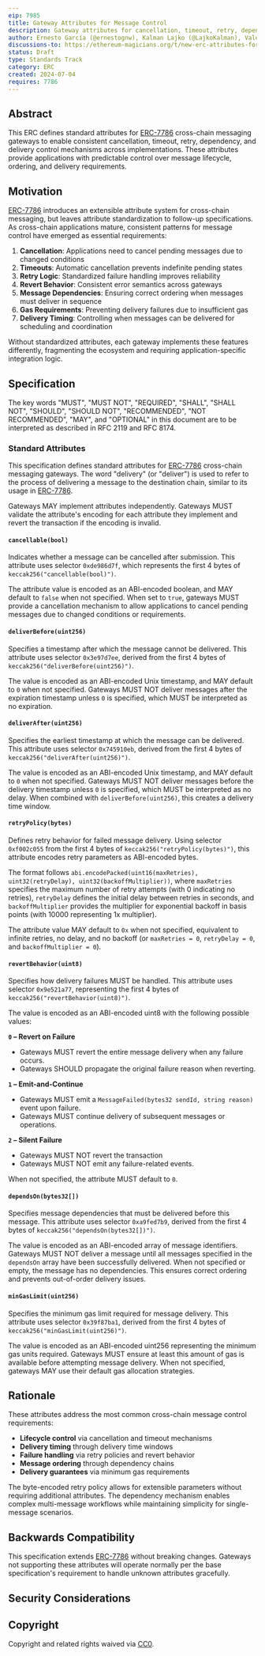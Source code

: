```yaml
---
eip: 7985
title: Gateway Attributes for Message Control
description: Gateway attributes for cancellation, timeout, retry, dependencies, and delivery control in cross-chain messaging.
author: Ernesto García (@ernestognw), Kalman Lajko (@LajkoKalman), Valera Grinenko (@0xValera)
discussions-to: https://ethereum-magicians.org/t/new-erc-attributes-for-message-control-in-erc-7786-gateways/24734
status: Draft
type: Standards Track
category: ERC
created: 2024-07-04
requires: 7786
---
```


## Abstract

This ERC defines standard attributes for [ERC-7786] cross-chain messaging gateways to enable consistent cancellation, timeout, retry, dependency, and delivery control mechanisms across implementations. These attributes provide applications with predictable control over message lifecycle, ordering, and delivery requirements.

[ERC-7786]: ./erc-7786.md

## Motivation

[ERC-7786] introduces an extensible attribute system for cross-chain messaging, but leaves attribute standardization to follow-up specifications. As cross-chain applications mature, consistent patterns for message control have emerged as essential requirements:

1. **Cancellation**: Applications need to cancel pending messages due to changed conditions
2. **Timeouts**: Automatic cancellation prevents indefinite pending states
3. **Retry Logic**: Standardized failure handling improves reliability
4. **Revert Behavior**: Consistent error semantics across gateways
5. **Message Dependencies**: Ensuring correct ordering when messages must deliver in sequence
6. **Gas Requirements**: Preventing delivery failures due to insufficient gas
7. **Delivery Timing**: Controlling when messages can be delivered for scheduling and coordination

Without standardized attributes, each gateway implements these features differently, fragmenting the ecosystem and requiring application-specific integration logic.

## Specification

The key words "MUST", "MUST NOT", "REQUIRED", "SHALL", "SHALL NOT", "SHOULD", "SHOULD NOT", "RECOMMENDED", "NOT RECOMMENDED", "MAY", and "OPTIONAL" in this document are to be interpreted as described in RFC 2119 and RFC 8174.

### Standard Attributes

This specification defines standard attributes for [ERC-7786] cross-chain messaging gateways. The word "delivery" (or "deliver") is used to refer to the process of delivering a message to the destination chain, similar to its usage in [ERC-7786].

Gateways MAY implement attributes independently. Gateways MUST validate the attribute's encoding for each attribute they implement and revert the transaction if the encoding is invalid.

#### `cancellable(bool)`

Indicates whether a message can be cancelled after submission. This attribute uses selector `0xde986d7f`, which represents the first 4 bytes of `keccak256("cancellable(bool)")`.

The attribute value is encoded as an ABI-encoded boolean, and MAY default to `false` when not specified. When set to `true`, gateways MUST provide a cancellation mechanism to allow applications to cancel pending messages due to changed conditions or requirements.

#### `deliverBefore(uint256)`

Specifies a timestamp after which the message cannot be delivered. This attribute uses selector `0x3e97d7ee`, derived from the first 4 bytes of `keccak256("deliverBefore(uint256)")`.

The value is encoded as an ABI-encoded Unix timestamp, and MAY default to `0` when not specified. Gateways MUST NOT deliver messages after the expiration timestamp unless `0` is specified, which MUST be interpreted as no expiration.

#### `deliverAfter(uint256)`

Specifies the earliest timestamp at which the message can be delivered. This attribute uses selector `0x745910eb`, derived from the first 4 bytes of `keccak256("deliverAfter(uint256)")`.

The value is encoded as an ABI-encoded Unix timestamp, and MAY default to `0` when not specified. Gateways MUST NOT deliver messages before the delivery timestamp unless `0` is specified, which MUST be interpreted as no delay. When combined with `deliverBefore(uint256)`, this creates a delivery time window.

#### `retryPolicy(bytes)`

Defines retry behavior for failed message delivery. Using selector `0xf002c055` from the first 4 bytes of `keccak256("retryPolicy(bytes)")`, this attribute encodes retry parameters as ABI-encoded bytes.

The format follows `abi.encodePacked(uint16(maxRetries), uint32(retryDelay), uint32(backoffMultiplier))`, where `maxRetries` specifies the maximum number of retry attempts (with 0 indicating no retries), `retryDelay` defines the initial delay between retries in seconds, and `backoffMultiplier` provides the multiplier for exponential backoff in basis points (with 10000 representing 1x multiplier).

The attribute value MAY default to `0x` when not specified, equivalent to infinite retries, no delay, and no backoff (or `maxRetries = 0`, `retryDelay = 0`, and `backoffMultiplier = 0`).

#### `revertBehavior(uint8)`

Specifies how delivery failures MUST be handled. This attribute uses selector `0x9e521a77`, representing the first 4 bytes of `keccak256("revertBehavior(uint8)")`.

The value is encoded as an ABI-encoded uint8 with the following possible values:

**`0` – Revert on Failure**

- Gateways MUST revert the entire message delivery when any failure occurs.
- Gateways SHOULD propagate the original failure reason when reverting.

**`1` – Emit-and-Continue**

- Gateways MUST emit a `MessageFailed(bytes32 sendId, string reason)` event upon failure.
- Gateways MUST continue delivery of subsequent messages or operations.

**`2` – Silent Failure**

- Gateways MUST NOT revert the transaction
- Gateways MUST NOT emit any failure-related events.

When not specified, the attribute MUST default to `0`.

#### `dependsOn(bytes32[])`

Specifies message dependencies that must be delivered before this message. This attribute uses selector `0xa9fed7b9`, derived from the first 4 bytes of `keccak256("dependsOn(bytes32[])")`.

The value is encoded as an ABI-encoded array of message identifiers. Gateways MUST NOT deliver a message until all messages specified in the `dependsOn` array have been successfully delivered. When not specified or empty, the message has no dependencies. This ensures correct ordering and prevents out-of-order delivery issues.

#### `minGasLimit(uint256)`

Specifies the minimum gas limit required for message delivery. This attribute uses selector `0x39f87ba1`, derived from the first 4 bytes of `keccak256("minGasLimit(uint256)")`.

The value is encoded as an ABI-encoded uint256 representing the minimum gas units required. Gateways MUST ensure at least this amount of gas is available before attempting message delivery. When not specified, gateways MAY use their default gas allocation strategies.

## Rationale

These attributes address the most common cross-chain message control requirements:

- **Lifecycle control** via cancellation and timeout mechanisms
- **Delivery timing** through delivery time windows
- **Failure handling** via retry policies and revert behavior
- **Message ordering** through dependency chains
- **Delivery guarantees** via minimum gas requirements

The byte-encoded retry policy allows for extensible parameters without requiring additional attributes. The dependency mechanism enables complex multi-message workflows while maintaining simplicity for single-message scenarios.

## Backwards Compatibility

This specification extends [ERC-7786] without breaking changes. Gateways not supporting these attributes will operate normally per the base specification's requirement to handle unknown attributes gracefully.

## Security Considerations

<!-- TODO: Discuss -->

<!-- Maybe? -->
<!-- - **Dependency Cycles**: Gateways should detect and reject circular dependencies in `dependsOn` arrays -->

## Copyright

Copyright and related rights waived via [CC0](../LICENSE.md).
